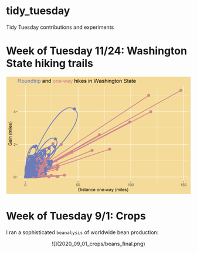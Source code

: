 # tidy_tuesday

Tidy Tuesday contributions and experiments

# Week of Tuesday 11/24: Washington State hiking trails

![](2020_11_24_trails/trails.png)

# Week of Tuesday 9/1: Crops

I ran a sophisticated `beanalysis` of worldwide bean production:

<center>
![](2020_09_01_crops/beans_final.png)
</center>
